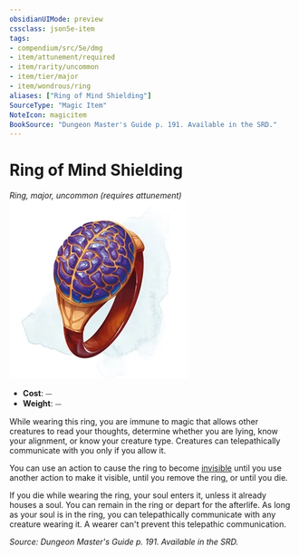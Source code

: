 ```yaml
---
obsidianUIMode: preview
cssclass: json5e-item
tags:
- compendium/src/5e/dmg
- item/attunement/required
- item/rarity/uncommon
- item/tier/major
- item/wondrous/ring
aliases: ["Ring of Mind Shielding"]
SourceType: "Magic Item"
NoteIcon: magicitem
BookSource: "Dungeon Master's Guide p. 191. Available in the SRD."
---
```

# Ring of Mind Shielding
*Ring, major, uncommon (requires attunement)*  
![](https://raw.githubusercontent.com/5etools-mirror-2/5etools-img/main/items/DMG/Ring%20of%20Mind%20Shielding.webp#right)  

- **Cost**: ⏤
- **Weight**: ⏤

While wearing this ring, you are immune to magic that allows other creatures to read your thoughts, determine whether you are lying, know your alignment, or know your creature type. Creatures can telepathically communicate with you only if you allow it.

You can use an action to cause the ring to become [invisible](/2-Mechanics/CLI/rules/conditions.md#invisible) until you use another action to make it visible, until you remove the ring, or until you die.

If you die while wearing the ring, your soul enters it, unless it already houses a soul. You can remain in the ring or depart for the afterlife. As long as your soul is in the ring, you can telepathically communicate with any creature wearing it. A wearer can't prevent this telepathic communication.

*Source: Dungeon Master's Guide p. 191. Available in the SRD.*